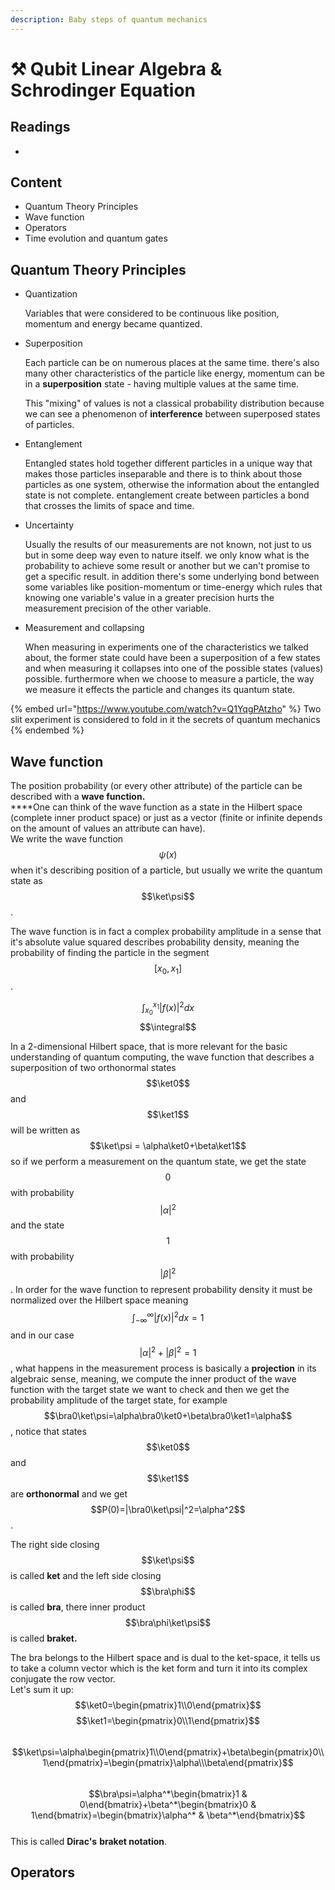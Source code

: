 ```yaml
---
description: Baby steps of quantum mechanics
---
```


# ⚒ Qubit Linear Algebra & Schrodinger Equation

## Readings

*

## Content

* Quantum Theory Principles
* Wave function
* Operators
* Time evolution and quantum gates

## Quantum Theory Principles

*   Quantization

    Variables that were considered to be continuous like position, momentum and energy became quantized.
*   Superposition

    Each particle can be on numerous places at the same time. there's also many other characteristics of the particle like energy, momentum can be in a **superposition** state - having multiple values at the same time.

    This "mixing" of values is not a classical probability distribution because we can see a phenomenon of **interference** between superposed states of particles.     &#x20;
*   Entanglement

    Entangled states hold together different particles in a unique way that makes those particles inseparable and there is to think about those particles as one system, otherwise the information about the entangled state is not complete. entanglement create between particles a bond that crosses the limits of space and time.
*   Uncertainty

    Usually the results of our measurements are not known, not just to us but in some deep way even to nature itself. we only know what is the probability to achieve some result or another but  we can't promise to get a specific result. in addition there's some underlying bond between some variables like position-momentum or time-energy which rules that knowing one variable's value in a greater precision hurts the measurement precision of the other variable. &#x20;
*   Measurement and collapsing

    When measuring in experiments one of the characteristics we talked about, the former state could have been a superposition of a few states and when measuring it collapses into one of the possible states (values) possible. furthermore when we choose to measure a particle, the way we measure it effects the particle and changes its quantum state.

{% embed url="https://www.youtube.com/watch?v=Q1YqgPAtzho" %}
Two slit experiment is considered to fold in it the secrets of quantum mechanics
{% endembed %}

## Wave function

The position probability (or every other attribute) of the particle can be described with a **wave function.**\
****One can think of the wave function as a state in the Hilbert space (complete inner product space) or just as a vector (finite or infinite depends on the amount of values an attribute can have).\
We write the wave function $$\psi(x)$$ when it's describing position of a particle, but usually we write the quantum state as $$\ket\psi$$.

The wave function is in fact a complex probability amplitude in a sense that it's absolute value squared describes probability density, meaning the probability of finding the particle in the segment $$[x_0,x_1]$$.

$$\int_{x_0}^{x_1}|f(x)|^2dx$$$$\integral$$

In a 2-dimensional Hilbert space, that is more relevant for the basic understanding of quantum computing, the wave function that describes a superposition of two orthonormal states $$\ket0$$ and $$\ket1$$ will be written as $$\ket\psi = \alpha\ket0+\beta\ket1$$ so if we perform a measurement on the quantum state, we get the state $$0$$ with probability $$|\alpha|^2$$ and the state $$1$$ with probability $$|\beta|^2$$. In order for the wave function to represent probability density it must be normalized over the Hilbert space meaning $$\int_{-\infty}^{\infty}|f(x)|^2dx=1$$ and in our case $$|\alpha|^2+|\beta|^2=1$$, what happens in the measurement process is basically a **projection** in its algebraic sense, meaning, we compute the inner product of the wave function with the target state we want to check and then we get the probability amplitude of the target state, for example $$\bra0\ket\psi=\alpha\bra0\ket0+\beta\bra0\ket1=\alpha$$, notice that states $$\ket0$$ and $$\ket1$$ are **orthonormal** and we get $$P(0)=|\bra0\ket\psi|^2=\alpha^2$$.

The right side closing $$\ket\psi$$ is called **ket** and the left side closing $$\bra\phi$$ is called **bra**, there inner product $$\bra\phi\ket\psi$$ is called **braket.**

The bra belongs to the Hilbert space and is dual to the ket-space, it tells us to take a column vector which is the ket form and turn it into its complex conjugate the row vector.\
Let's sum it up:\
$$\ket0=\begin{pmatrix}1\\0\end{pmatrix}$$ $$\ket1=\begin{pmatrix}0\\1\end{pmatrix}$$\
$$\ket\psi=\alpha\begin{pmatrix}1\\0\end{pmatrix}+\beta\begin{pmatrix}0\\1\end{pmatrix}=\begin{pmatrix}\alpha\\\beta\end{pmatrix}$$\
$$\bra\psi=\alpha^*\begin{bmatrix}1 & 0\end{bmatrix}+\beta^*\begin{bmatrix}0 & 1\end{bmatrix}=\begin{bmatrix}\alpha^* & \beta^*\end{bmatrix}$$\
This is called **Dirac's** **braket notation**.

## &#x20;Operators

